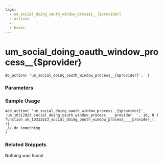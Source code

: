 ```yaml
---
tags: 
  - um_social_doing_oauth_window_process__{$provider}
  - actions
  - 
  - hooks
---
```

# um\_social\_doing\_oauth\_window\_process\_\_{$provider}

``` php:no-line-numbers
do_action( 'um_social_doing_oauth_window_process__{$provider}',  )
```
<div class='hook-sep'></div>

### Parameters

<div class='hook-sep'></div>



### Sample Usage

``` php:no-line-numbers
add_action( 'um_social_doing_oauth_window_process__{$provider}', 'um_10312023_social_doing_oauth_window_process____provider_ ', 10, 0 )
function um_10312023_social_doing_oauth_window_process____provider_(  ){
 // do something
}
```
<div class='hook-sep'></div>



### Related Snippets

Nothing was found

